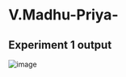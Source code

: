 # V.Madhu-Priya-
## Experiment 1 output
![image](https://user-images.githubusercontent.com/112066513/194108009-d6a8e744-9e63-4315-9c3c-b4b490bbbef7.png)
